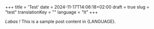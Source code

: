 +++
title = 'Test'
date = 2024-11-17T14:06:18+02:00
draft = true
slug = "test"
translationKey = ""
language = "lt"
+++

*Labas !*
This is a sample post content in {LANGUAGE}.